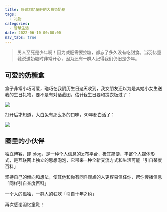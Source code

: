 ```yaml
---
title: 感谢羽忆童鞋的大白兔奶糖
tags:
  - 礼物
categories:
  - 智慧生活
date: 2022-06-10 00:00:00
nav_tabs: true
---
```


> 男人至死是少年啊！因为减肥需要控糖，都忘了多久没有吃甜食。当羽忆童鞋说送奶糖时非常开心，因为还有一群人记得我们仍旧是少年。

<!-- more -->

## 可爱的奶糖盒

盒子非常小巧可爱，碰巧在我阴历生日这天收到，我女朋友还以为是其她小女生送我的生日礼物，要不是有对话截图，估计我生日要和搓衣板过了：

![](https://cdn.dusays.com/2022/06/472-1.jpg)

打开后才知道，大白兔有那么多的口味，30年都白活了：

![](https://cdn.dusays.com/2022/06/472-2.jpg)

## 圈里的小伙伴

独立博客，即 blog，是一种个人信息的发布平台，极其简便、丰富个人媒体形式，是互联网上独立的思想泡泡，它带来一种全新交流方式和生活可能「引自某度百科」

坚持自己的倾向和想法，使其他和你有同样观点的人更容易信任你，帮你传播信息「同样引自某度百科」

一个人的孤独，一群人的狂欢「引自十年之约」

再次感谢羽忆童鞋！